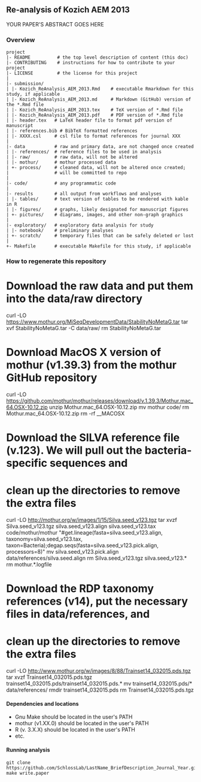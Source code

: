 ## Re-analysis of Kozich AEM 2013

YOUR PAPER'S ABSTRACT GOES HERE




### Overview

	project
	|- README          # the top level description of content (this doc)
	|- CONTRIBUTING    # instructions for how to contribute to your project
	|- LICENSE         # the license for this project
	|
	|- submission/
	| |- Kozich_ReAnalysis_AEM_2013.Rmd    # executable Rmarkdown for this study, if applicable
	| |- Kozich_ReAnalysis_AEM_2013.md     # Markdown (GitHub) version of the *.Rmd file
	| |- Kozich_ReAnalysis_AEM_2013.tex    # TeX version of *.Rmd file
	| |- Kozich_ReAnalysis_AEM_2013.pdf    # PDF version of *.Rmd file
	| |- header.tex   # LaTeX header file to format pdf version of manuscript
	| |- references.bib # BibTeX formatted references
	| |- XXXX.csl     # csl file to format references for journal XXX
	|
	|- data           # raw and primary data, are not changed once created
	| |- references/  # reference files to be used in analysis
	| |- raw/         # raw data, will not be altered
	| |- mothur/      # mothur processed data
	| +- process/     # cleaned data, will not be altered once created;
	|                 # will be committed to repo
	|
	|- code/          # any programmatic code
	|
	|- results        # all output from workflows and analyses
	| |- tables/      # text version of tables to be rendered with kable in R
	| |- figures/     # graphs, likely designated for manuscript figures
	| +- pictures/    # diagrams, images, and other non-graph graphics
	|
	|- exploratory/   # exploratory data analysis for study
	| |- notebook/    # preliminary analyses
	| +- scratch/     # temporary files that can be safely deleted or lost
	|
	+- Makefile       # executable Makefile for this study, if applicable


### How to regenerate this repository
# Download the raw data and put them into the data/raw directory
curl -LO https://www.mothur.org/MiSeqDevelopmentData/StabilityNoMetaG.tar
tar xvf StabilityNoMetaG.tar -C data/raw/
rm StabilityNoMetaG.tar


# Download MacOS X version of mothur (v1.39.3) from the mothur GitHub repository
curl -LO https://github.com/mothur/mothur/releases/download/v.1.39.3/Mothur.mac_64.OSX-10.12.zip
unzip Mothur.mac_64.OSX-10.12.zip
mv mothur code/
rm Mothur.mac_64.OSX-10.12.zip
rm -rf __MACOSX


# Download the SILVA reference file (v.123). We will pull out the bacteria-specific sequences and
# clean up the directories to remove the extra files
curl -LO http://mothur.org/w/images/1/15/Silva.seed_v123.tgz
tar xvzf Silva.seed_v123.tgz silva.seed_v123.align silva.seed_v123.tax
code/mothur/mothur "#get.lineage(fasta=silva.seed_v123.align, taxonomy=silva.seed_v123.tax, taxon=Bacteria);degap.seqs(fasta=silva.seed_v123.pick.align, processors=8)"
mv silva.seed_v123.pick.align data/references/silva.seed.align
rm Silva.seed_v123.tgz silva.seed_v123.*
rm mothur.*.logfile


# Download the RDP taxonomy references (v14), put the necessary files in data/references, and
# clean up the directories to remove the extra files
curl -LO http://www.mothur.org/w/images/8/88/Trainset14_032015.pds.tgz
tar xvzf Trainset14_032015.pds.tgz trainset14_032015.pds/trainset14_032015.pds.*
mv trainset14_032015.pds/* data/references/
rmdir trainset14_032015.pds
rm Trainset14_032015.pds.tgz

#### Dependencies and locations
* Gnu Make should be located in the user's PATH
* mothur (v1.XX.0) should be located in the user's PATH
* R (v. 3.X.X) should be located in the user's PATH
* etc.


#### Running analysis

```
git clone https://github.com/SchlossLab/LastName_BriefDescription_Journal_Year.git
make write.paper
```
